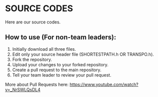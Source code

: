 # SOURCE CODES
Here are our source codes.
## How to use (For non-team leaders):
1. Initially download all three files.
2. Edit only your source header file (SHORTESTPATH.h OR TRANSPO.h).
3. Fork the repository.
4. Upload your changes to your forked repository.
3. Create a pull request to the main repository.
4. Tell your team leader to review your pull request.

More about Pull Requests here: https://www.youtube.com/watch?v=_NrSWLQsDL4
